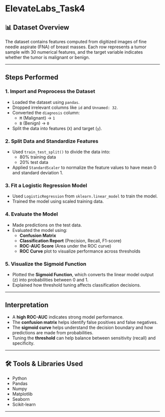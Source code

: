 # ElevateLabs_Task4

## 📊 Dataset Overview

The dataset contains features computed from digitized images of fine needle aspirate (FNA) of breast masses. Each row represents a tumor sample with 30 numerical features, and the target variable indicates whether the tumor is malignant or benign.

---

## Steps Performed

### 1. Import and Preprocess the Dataset
- Loaded the dataset using `pandas`.
- Dropped irrelevant columns like `id` and `Unnamed: 32`.
- Converted the `diagnosis` column:
  - `M` (Malignant) → `1`
  - `B` (Benign) → `0`
- Split the data into features (`X`) and target (`y`).

### 2. Split Data and Standardize Features
- Used `train_test_split()` to divide the data into:
  - 80% training data
  - 20% test data
- Applied `StandardScaler` to normalize the feature values to have mean 0 and standard deviation 1.

### 3. Fit a Logistic Regression Model
- Used `LogisticRegression` from `sklearn.linear_model` to train the model.
- Trained the model using scaled training data.

### 4. Evaluate the Model
- Made predictions on the test data.
- Evaluated the model using:
  - **Confusion Matrix**
  - **Classification Report** (Precision, Recall, F1-score)
  - **ROC-AUC Score** (Area under the ROC curve)
  - **ROC Curve** plot to visualize performance across thresholds

### 5. Visualize the Sigmoid Function
- Plotted the **Sigmoid Function**, which converts the linear model output (z) into probabilities between 0 and 1.
- Explained how threshold tuning affects classification decisions.

---

## Interpretation

- A **high ROC-AUC** indicates strong model performance.
- The **confusion matrix** helps identify false positives and false negatives.
- The **sigmoid curve** helps understand the decision boundary and how predictions are made from probabilities.
- Tuning the **threshold** can help balance between sensitivity (recall) and specificity.

---

## 🛠️ Tools & Libraries Used

- Python
- Pandas
- Numpy
- Matplotlib
- Seaborn
- Scikit-learn

---

